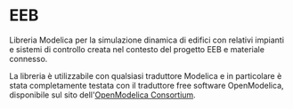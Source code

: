 # EEB

Libreria Modelica per la simulazione dinamica di edifici con relativi impianti e sistemi di controllo creata nel contesto del progetto EEB e materiale connesso.

La libreria è utilizzabile con qualsiasi traduttore Modelica e in particolare è stata completamente testata con il traduttore free software OpenModelica, disponibile sul sito dell'[OpenModelica Consortium](https://www.openmodelica.org).
